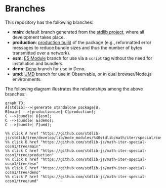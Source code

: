 <!--

@license Apache-2.0

Copyright (c) 2022 The Stdlib Authors.

Licensed under the Apache License, Version 2.0 (the "License");
you may not use this file except in compliance with the License.
You may obtain a copy of the License at

    http://www.apache.org/licenses/LICENSE-2.0

Unless required by applicable law or agreed to in writing, software
distributed under the License is distributed on an "AS IS" BASIS,
WITHOUT WARRANTIES OR CONDITIONS OF ANY KIND, either express or implied.
See the License for the specific language governing permissions and
limitations under the License.

-->

# Branches

This repository has the following branches:

-   **main**: default branch generated from the [stdlib project][stdlib-url], where all development takes place.
-   **production**: [production build][production-url] of the package (e.g., reformatted error messages to reduce bundle sizes and thus the number of bytes transmitted over a network).
-   **esm**: [ES Module][esm-url] branch for use via a `script` tag without the need for installation and bundlers.
-   **deno**: [Deno][deno-url] branch for use in Deno.
-   **umd**: [UMD][umd-url] branch for use in Observable, or in dual browser/Node.js environments.

The following diagram illustrates the relationships among the above branches:

```mermaid
graph TD;
A[stdlib]-->|generate standalone package|B;
B[main] -->|productionize| C[production];
C -->|bundle| D[esm];
C -->|bundle| E[deno];
C -->|bundle| F[umd];

%% click A href "https://github.com/stdlib-js/stdlib/tree/develop/lib/node_modules/%40stdlib/math/iter/special/cosm1"
%% click B href "https://github.com/stdlib-js/math-iter-special-cosm1/tree/main"
%% click C href "https://github.com/stdlib-js/math-iter-special-cosm1/tree/production"
%% click D href "https://github.com/stdlib-js/math-iter-special-cosm1/tree/esm"
%% click E href "https://github.com/stdlib-js/math-iter-special-cosm1/tree/deno"
%% click F href "https://github.com/stdlib-js/math-iter-special-cosm1/tree/umd"
```

[stdlib-url]: https://github.com/stdlib-js/stdlib/tree/develop/lib/node_modules/%40stdlib/math/iter/special/cosm1
[production-url]: https://github.com/stdlib-js/math-iter-special-cosm1/tree/production
[deno-url]: https://github.com/stdlib-js/math-iter-special-cosm1/tree/deno
[umd-url]: https://github.com/stdlib-js/math-iter-special-cosm1/tree/umd
[esm-url]: https://github.com/stdlib-js/math-iter-special-cosm1/tree/esm